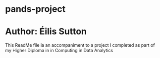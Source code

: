 # pands-project

# Author: Éilis Sutton

This ReadMe file ia an accompaniment to a project I completed as part of my Higher Diploma in in Computing in Data Analytics